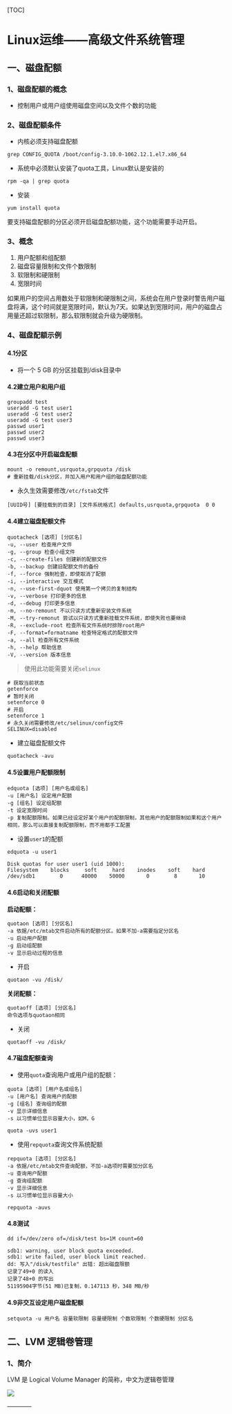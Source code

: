 [TOC]

# Linux运维——高级文件系统管理

## 一、磁盘配额

### 1、磁盘配额的概念

- 控制用户或用户组使用磁盘空间以及文件个数的功能

### 2、磁盘配额条件

- 内核必须支持磁盘配额

```
grep CONFIG_QUOTA /boot/config-3.10.0-1062.12.1.el7.x86_64
```

- 系统中必须默认安装了quota工具，Linux默认是安装的

```
rpm -qa | grep quota
```

- 安装

```
yum install quota
```

要支持磁盘配额的分区必须开启磁盘配额功能，这个功能需要手动开启。

### 3、概念

1. 用户配额和组配额
2. 磁盘容量限制和文件个数限制
3. 软限制和硬限制
4. 宽限时间

如果用户的空间占用数处于软限制和硬限制之间，系统会在用户登录时警告用户磁盘将满，这个时间就是宽限时间，默认为7天。如果达到宽限时间，用户的磁盘占用量还超过软限制，那么软限制就会升级为硬限制。

### 4、磁盘配额示例

#### 4.1分区

- 将一个 5 GB 的分区挂载到/disk目录中

#### 4.2建立用户和用户组

```
groupadd test
useradd -G test user1
useradd -G test user2
useradd -G test user3
passwd user1
passwd user2
passwd user3
```

#### 4.3在分区中开启磁盘配额

```
mount -o remount,usrquota,grpquota /disk
# 重新挂载/disk分区，并加入用户和用户组的磁盘配额功能
```

- 永久生效需要修改`/etc/fstab`文件

```
[UUID号] [要挂载到的目录] [文件系统格式] defaults,usrquota,grpquota  0 0
```

#### 4.4建立磁盘配额文件

```
quotacheck [选项] [分区名]
-u, --user 检查用户文件
-g, --group 检查小组文件
-c, --create-files 创建新的配额文件
-b, --backup 创建旧配额文件的备份
-f, --force 强制检查，即使取消了配额
-i, --interactive 交互模式
-n, --use-first-dquot 使用第一个拷贝的复制结构
-v, --verbose 打印更多的信息
-d, --debug 打印更多信息
-m, --no-remount 不以只读方式重新安装文件系统
-M, --try-remonut 尝试以只读方式重新挂载文件系统，即使失败也要继续
-R, --exclude-root 检查所有文件系统时排除root用户
-F, --format=formatname 检查特定格式的配额文件
-a, --all 检查所有文件系统
-h, --help 帮助信息
-V, --version 版本信息
```

> 使用此功能需要关闭`selinux`

```
# 获取当前状态
getenforce
# 暂时关闭
setenforce 0
# 开启
setenforce 1
# 永久关闭需要修改/etc/selinux/config文件
SELINUX=disabled
```

- 建立磁盘配额文件

```
quotacheck -avu
```

#### 4.5设置用户配额限制

```
edquota [选项] [用户名或组名]
-u [用户名] 设定用户配额
-g [组名] 设定组配额
-t 设定宽限时间
-p 复制配额限制。如果已经设定好某个用户的配额限制，其他用户的配额限制如果和这个用户相同，那么可以直接复制配额限制，而不用都手工配置
```

- 设置`user1`的配额

```
edquota -u user1
```

```
Disk quotas for user user1 (uid 1000):
Filesystem    blocks     soft     hard    inodes    soft    hard
/dev/sdb1        0      40000    50000       0        8       10
```

#### 4.6启动和关闭配额

**启动配额：**

```
quotaon [选项] [分区名]
-a 依据/etc/mtab文件启动所有的配额分区。如果不加-a需要指定分区名
-u 启动用户配额
-g 启动组配额
-v 显示启动过程的信息
```

- 开启

```
quotaon -vu /disk/
```

**关闭配额：**

```
quotaoff [选项] [分区名]
命令选项与quotaon相同
```

- 关闭

```
quotaoff -vu /disk/
```

#### 4.7磁盘配额查询

- 使用`quota`查询用户或用户组的配额：

```
quota [选项] [用户名或组名]
-u [用户名] 查询用户的配额
-g [组名] 查询组的配额
-v 显示详细信息
-s 以习惯单位显示容量大小，如M，G
```

```
quota -uvs user1
```

- 使用`repquota`查询文件系统配额

```
repquota [选项] [分区名]
-a 依据/etc/mtab文件查询配额，不加-a选项时需要加分区名
-u 查询用户配额
-g 查询组配额
-v 显示详细信息
-s 以习惯单位显示容量大小
```

```
repquota -auvs
```

#### 4.8测试

```
dd if=/dev/zero of=/disk/test bs=1M count=60
```

```
sdb1: warning, user block quota exceeded.
sdb1: write failed, user block limit reached.
dd: 写入"/disk/testfile" 出错: 超出磁盘限额
记录了49+0 的读入
记录了48+0 的写出
51195904字节(51 MB)已复制，0.147113 秒，348 MB/秒
```

#### 4.9非交互设定用户磁盘配额

```
setquota -u 用户名 容量软限制 容量硬限制 个数软限制 个数硬限制 分区名
```

## 二、LVM 逻辑卷管理

### 1、简介

LVM 是 Logical Volume Manager 的简称，中文为逻辑卷管理

![](E:\PerFile\notes\markdown\Linux\photo\LVM逻辑卷管理器示意图.png)

————















